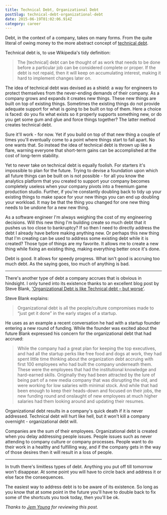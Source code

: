 ```yaml
---
title: Technical Debt, Organizational Debt
postSlug: technical-debt-organizational-debt
date: 2015-06-19T01:02:06.914Z
category: career
---
```


Debt, in the context of a company, takes on many forms. From the quite literal of owing money to the more abstract concept of [technical debt](https://en.wikipedia.org/wiki/Technical_debt).

Technical debt is, to use Wikipedia's tidy definition:

> The [technical] debt can be thought of as work that needs to be done before a particular job can be considered complete or proper. If the debt is not repaid, then it will keep on accumulating interest, making it hard to implement changes later on.

The idea of technical debt was devised as a shield: a way for engineers to protect themselves from the never-ending demands of their company. As a company grows and expands it creates new things. These new things are built on top of existing things. Sometimes the existing things do not provide adequate support for what is going to be built on top of them. Here a choice is faced: do you fix what exists so it properly supports something new, or do you get some gum and glue and force things together? The latter method creates technical debt.

Sure it'll work - for now. Yet if you build on top of that new thing a couple of times you'll eventually come to a point where things start to fall apart. No one wants that. So instead the idea of technical debt is thrown up like a flare, warning everyone that short-term gains can be accomplished at the cost of long-term stability.

Yet to never take on technical debt is equally foolish. For starters it's impossible to plan for the future. Trying to devise a foundation upon which all future things can be built on is not possible - for all you know the analytics platform that you created to support your company becomes completely useless when your company pivots into a freemium game production studio. Further, if you're constantly doubling back to tidy up your existing things to make space for your new things you can end up doubling your workload. It may be that the thing you changed for one new thing needs to be undone for a new new thing.

As a software engineer I'm always weighing the cost of my engineering decisions. Will this new thing I'm building create so much debt that it pushes us too close to bankruptcy? If so then I need to directly address the debt I already have before making anything new. Or perhaps this new thing that I'm creating can be used to address some existing debt while it is created? Those type of things are my favorite. It allows me to create a new thing while fixing an existing thing, making everything better once it's done.

Debt is good. It allows for speedy progress. What isn't good is accruing too much debt. As the saying goes, too much of anything is bad.

---

There's another type of debt a company accrues that is obvious in hindsight. I only tuned into its existence thanks to an excellent blog post by Steve Blank, ['Organizational Debt is like Technical debt – but worse'](http://steveblank.com/2015/05/19/organizational-debt-is-like-technical-debt-but-worse/).

Steve Blank explains:

> Organizational debt is all the people/culture compromises made to “just get it done” in the early stages of a startup.

He uses as an example a recent conversation he had with a startup founder entering a new round of funding. While the founder was excited about the future Blank expressed his concern for the organizational debt that had accrued:

> While the company had a great plan for keeping the top executives, and had all the startup perks like free food and dogs at work, they had spent little time thinking about the organization debt accruing with first 100 employees who had built the company underneath them. These were the employees that had the institutional knowledge and hard-earned skills. Originally they had been attracted by the lure of being part of a new media company that was disrupting the old, and were working for low salaries with minimal stock. And while that had been enough to keep their heads-down and focused on their jobs, the new funding round and onslaught of new employees at much higher salaries had them looking around and updating their resumes.

Organizational debt results in a company's quick death if it is never addressed. Technical debt will hurt like hell, but it won't kill a company overnight - organizational debt will.

Companies are the sum of their employees. Organizational debt is created when you delay addressing people issues. People issues such as never attending to company culture or company processes. People want to do their work in a healthy and fulfilling way, and if the company gets in the way of those desires then it will result in a loss of people.

---

In truth there's limitless types of debt. Anything you put off till tomorrow won't disappear. At some point you will have to circle back and address it or else face the consequences.

The easiest way to address debt is to be aware of its existence. So long as you know that at some point in the future you'll have to double back to fix some of the shortcuts you took today, then you'll be ok.

_Thanks to [Jem Young](https://twitter.com/JemYoung) for reviewing this post._
